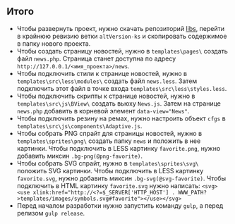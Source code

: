 ## Итого

- Чтобы развернуть проект, нужно скачать репозиторий [libs](http://hg.turbodevelopers.com/turbo/libs), перейти в крайнюю ревизию ветки `altVersion-ks` и скопировать содержимое в папку нового проекта.
- Чтобы создать страницу новостей, нужно в `templates\pages\` создать файл `news.php`. Страница станет доступна по адресу `http://127.0.0.1/<имя_проекта>/news`.
- Чтобы подключить стили к странице новостей, нужно в `templates\src\less\modules\` создать файл `news.less`. Затем подключить этот файл в точке входа `templates\src\less\styles.less`.
- Чтобы подключить скрипты к странице новостей, нужно в `templates\src\js\BView\` создать вьюху `News.js`. Затем на странице `news.php` добавить в корневой элемент `data-view="News"`.
- Чтобы подключить резину на ремах, нужно настроить объект `cfgs` в `templates\src\js\components\Adaptive.js`.
- Чтобы собрать PNG спрайт для страницы новостей, нужно в `templates\sprites\png\` создать папку `news` и положить в нее картинки. Чтобы подключить в LESS картинку `favorite.png`, нужно добавить миксин `.bg-png(@png-favorite)`.
- Чтобы собрать SVG спрайт, нужно в `templates\sprites\svg\` положить SVG картинки. Чтобы подключить в LESS картинку `favorite.svg`, нужно добавить миксин `.bg-svg(@svg-favorite)`. Чтобы подключить в HTML картинку `favorite.svg` нужно написать: `<svg><use xlink:href="http://<?=$_SERVER['HTTP_HOST'] . WWW_PATH?>templates/images/symbols.svg#favorite"></use></svg>`
- Перед началом разработки нужно запустить команду `gulp`, а перед релизом `gulp release`.
